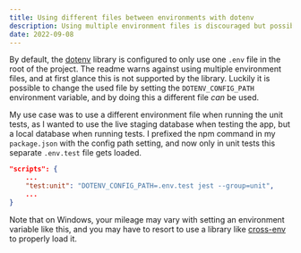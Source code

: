 ```yaml
---
title: Using different files between environments with dotenv
description: Using multiple environment files is discouraged but possible in the dotenv library
date: 2022-09-08
---
```


By default, the [dotenv](https://www.npmjs.com/package/dotenv) library is configured to only use one `.env` file in the root of the project. The readme warns against using multiple environment files, and at first glance this is not supported by the library. Luckily it is possible to change the used file by setting the `DOTENV_CONFIG_PATH` environment variable, and by doing this a different file _can_ be used.

My use case was to use a different environment file when running the unit tests, as I wanted to use the live staging database when testing the app, but a local database when running tests. I prefixed the npm command in my `package.json` with the config path setting, and now only in unit tests this separate `.env.test` file gets loaded.

```json
"scripts": {
    ...
    "test:unit": "DOTENV_CONFIG_PATH=.env.test jest --group=unit",
    ...
}
```

Note that on Windows, your mileage may vary with setting an environment variable like this, and you may have to resort to use a library like [cross-env](https://www.npmjs.com/package/cross-env) to properly load it.
